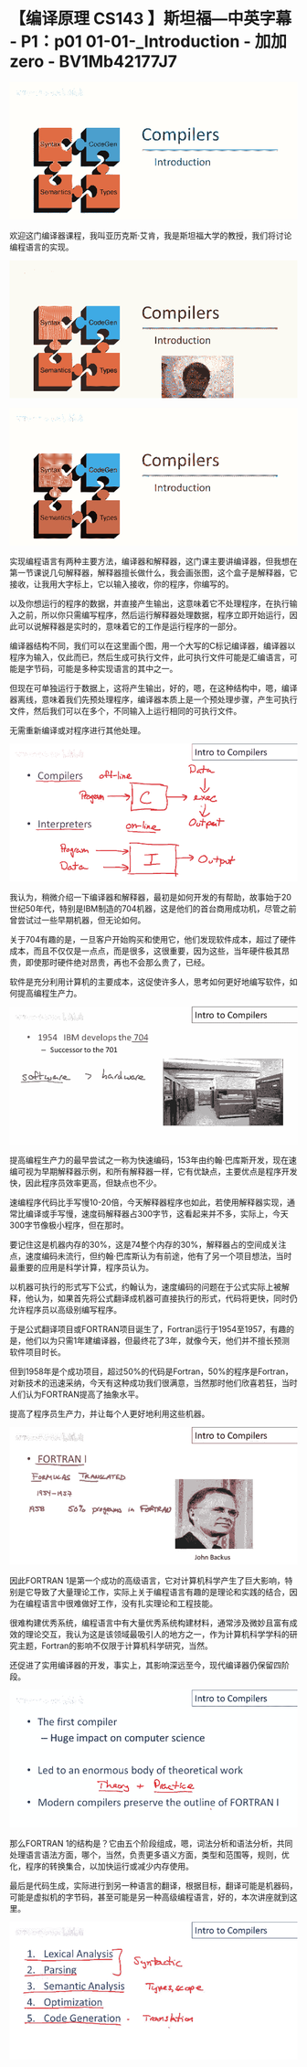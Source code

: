 # 【编译原理 CS143 】斯坦福—中英字幕 - P1：p01 01-01-_Introduction - 加加zero - BV1Mb42177J7

![](img/9b177b6f4f3e7cee6cc6758e91157884_0.png)

欢迎这门编译器课程，我叫亚历克斯·艾肯，我是斯坦福大学的教授，我们将讨论编程语言的实现。

![](img/9b177b6f4f3e7cee6cc6758e91157884_2.png)

![](img/9b177b6f4f3e7cee6cc6758e91157884_3.png)

实现编程语言有两种主要方法，编译器和解释器，这门课主要讲编译器，但我想在第一节课说几句解释器，解释器擅长做什么，我会画张图，这个盒子是解释器，它接收，让我用大字标上，它以输入接收，你的程序，你编写的。

以及你想运行的程序的数据，并直接产生输出，这意味着它不处理程序，在执行输入之前，所以你只需编写程序，然后运行解释器处理数据，程序立即开始运行，因此可以说解释器是实时的，意味着它的工作是运行程序的一部分。

编译器结构不同，我们可以在这里画个图，用一个大写的C标记编译器，编译器以程序为输入，仅此而已，然后生成可执行文件，此可执行文件可能是汇编语言，可能是字节码，可能是多种实现语言的其中之一。

但现在可单独运行于数据上，这将产生输出，好的，嗯，在这种结构中，嗯，编译器离线，意味着我们先预处理程序，编译器本质上是一个预处理步骤，产生可执行文件，然后我们可以在多个，不同输入上运行相同的可执行文件。

无需重新编译或对程序进行其他处理。

![](img/9b177b6f4f3e7cee6cc6758e91157884_5.png)

我认为，稍微介绍一下编译器和解释器，最初是如何开发的有帮助，故事始于20世纪50年代，特别是IBM制造的704机器，这是他们的首台商用成功机，尽管之前曾尝试过一些早期机器，但无论如何。

关于704有趣的是，一旦客户开始购买和使用它，他们发现软件成本，超过了硬件成本，而且不仅仅是一点点，而是很多，这很重要，因为这些，当年硬件极其昂贵，即使那时硬件绝对昂贵，再也不会那么贵了，已经。

软件是充分利用计算机的主要成本，这促使许多人，思考如何更好地编写软件，如何提高编程生产力。

![](img/9b177b6f4f3e7cee6cc6758e91157884_7.png)

提高编程生产力的最早尝试之一称为快速编码，153年由约翰·巴库斯开发，现在速编可视为早期解释器示例，和所有解释器一样，它有优缺点，主要优点是程序开发快，因此程序员效率更高，但缺点也不少。

速编程序代码比手写慢10-20倍，今天解释器程序也如此，若使用解释器实现，通常比编译或手写慢，速度码解释器占300字节，这看起来并不多，实际上，今天300字节像极小程序，但在那时。

要记住这是机器内存的30%，这是74整个内存的30%，解释器占的空间成关注点，速度编码未流行，但约翰·巴库斯认为有前途，他有了另一个项目想法，当时最重要的应用是科学计算，程序员认为。

以机器可执行的形式写下公式，约翰认为，速度编码的问题在于公式实际上被解释，他认为，如果首先将公式翻译成机器可直接执行的形式，代码将更快，同时仍允许程序员以高级别编写程序。

于是公式翻译项目或FORTRAN项目诞生了，Fortran运行于1954至1957，有趣的是，他们以为只需1年建编译器，但最终花了3年，就像今天，他们并不擅长预测软件项目时长。

但到1958年是个成功项目，超过50%的代码是Fortran，50%的程序是Fortran，对新技术的迅速采纳，今天有这种成功我们很满意，当然那时他们欣喜若狂，当时人们认为FORTRAN提高了抽象水平。

提高了程序员生产力，并让每个人更好地利用这些机器。

![](img/9b177b6f4f3e7cee6cc6758e91157884_9.png)

因此FORTRAN 1是第一个成功的高级语言，它对计算机科学产生了巨大影响，特别是它导致了大量理论工作，实际上关于编程语言有趣的是理论和实践的结合，因为在编程语言中很难做好工作，没有扎实理论和工程技能。

很难构建优秀系统，编程语言中有大量优秀系统构建材料，通常涉及微妙且富有成效的理论交互，我认为这是该领域最吸引人的地方之一，作为计算机科学学科的研究主题，Fortran的影响不仅限于计算机科学研究，当然。

还促进了实用编译器的开发，事实上，其影响深远至今，现代编译器仍保留四阶段。

![](img/9b177b6f4f3e7cee6cc6758e91157884_11.png)

那么FORTRAN 1的结构是？它由五个阶段组成，嗯，词法分析和语法分析，共同处理语言语法方面，哪个，当然，负责更多语义方面，类型和范围等，规则，优化，程序的转换集合，以加快运行或减少内存使用。

最后是代码生成，实际进行到另一种语言的翻译，根据目标，翻译可能是机器码，可能是虚拟机的字节码，甚至可能是另一种高级编程语言，好的，本次讲座就到这里。



![](img/9b177b6f4f3e7cee6cc6758e91157884_13.png)